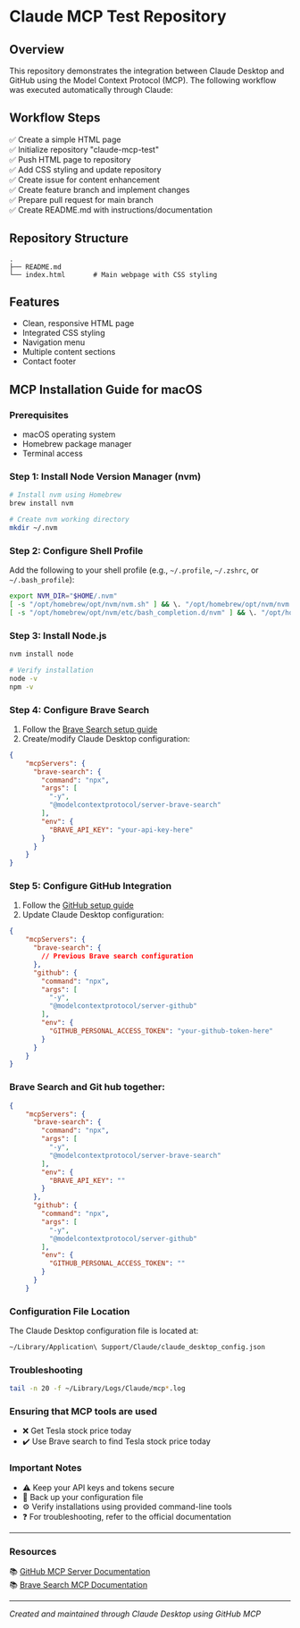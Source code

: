 # Claude MCP Test Repository

## Overview
This repository demonstrates the integration between Claude Desktop and GitHub using the Model Context Protocol (MCP). The following workflow was executed automatically through Claude:

## Workflow Steps
✅ Create a simple HTML page  
✅ Initialize repository "claude-mcp-test"  
✅ Push HTML page to repository  
✅ Add CSS styling and update repository  
✅ Create issue for content enhancement  
✅ Create feature branch and implement changes  
✅ Prepare pull request for main branch  
✅ Create README.md with instructions/documentation  

## Repository Structure
```
.
├── README.md
└── index.html       # Main webpage with CSS styling
```

## Features
- Clean, responsive HTML page
- Integrated CSS styling
- Navigation menu
- Multiple content sections
- Contact footer

## MCP Installation Guide for macOS

### Prerequisites
- macOS operating system
- Homebrew package manager
- Terminal access

### Step 1: Install Node Version Manager (nvm)
```bash
# Install nvm using Homebrew
brew install nvm

# Create nvm working directory
mkdir ~/.nvm
```

### Step 2: Configure Shell Profile
Add the following to your shell profile (e.g., `~/.profile`, `~/.zshrc`, or `~/.bash_profile`):
```bash
export NVM_DIR="$HOME/.nvm"
[ -s "/opt/homebrew/opt/nvm/nvm.sh" ] && \. "/opt/homebrew/opt/nvm/nvm.sh"  # This loads nvm
[ -s "/opt/homebrew/opt/nvm/etc/bash_completion.d/nvm" ] && \. "/opt/homebrew/opt/nvm/etc/bash_completion.d/nvm"  # This loads nvm bash_completion
```

### Step 3: Install Node.js
```bash
nvm install node

# Verify installation
node -v
npm -v
```

### Step 4: Configure Brave Search
1. Follow the [Brave Search setup guide](https://github.com/modelcontextprotocol/servers/tree/main/src/brave-search)
2. Create/modify Claude Desktop configuration:
```json
{
    "mcpServers": {
      "brave-search": {
        "command": "npx",
        "args": [
          "-y",
          "@modelcontextprotocol/server-brave-search"
        ],
        "env": {
          "BRAVE_API_KEY": "your-api-key-here"
        }
      }
    }
}
```

### Step 5: Configure GitHub Integration
1. Follow the [GitHub setup guide](https://github.com/modelcontextprotocol/servers/tree/main/src/github)
2. Update Claude Desktop configuration:
```json
{
    "mcpServers": {
      "brave-search": {
        // Previous Brave search configuration
      },
      "github": {
        "command": "npx",
        "args": [
          "-y",
          "@modelcontextprotocol/server-github"
        ],
        "env": {
          "GITHUB_PERSONAL_ACCESS_TOKEN": "your-github-token-here"
        }
      }
    }
}
```

### Brave Search and Git hub together:

```json
{
    "mcpServers": {
      "brave-search": {
        "command": "npx",
        "args": [
          "-y",
          "@modelcontextprotocol/server-brave-search"
        ],
        "env": {
          "BRAVE_API_KEY": ""
        }
      },
      "github": {
        "command": "npx",
        "args": [
          "-y",
          "@modelcontextprotocol/server-github"
        ],
        "env": {
          "GITHUB_PERSONAL_ACCESS_TOKEN": ""
        }
      }
    }
```

### Configuration File Location
The Claude Desktop configuration file is located at:
```bash
~/Library/Application\ Support/Claude/claude_desktop_config.json
```

### Troubleshooting
```bash
tail -n 20 -f ~/Library/Logs/Claude/mcp*.log
```

### Ensuring that MCP tools are used
- ❌  Get Tesla stock price today
- ✔️  Use Brave search to find Tesla stock price today

### Important Notes
- ⚠️ Keep your API keys and tokens secure
- 📄 Back up your configuration file
- ⚙️ Verify installations using provided command-line tools
- ❓ For troubleshooting, refer to the official documentation

---

### Resources
📚 [GitHub MCP Server Documentation](https://github.com/modelcontextprotocol/servers/tree/main/src/github)  
📚 [Brave Search MCP Documentation](https://github.com/modelcontextprotocol/servers/tree/main/src/brave-search)

---

*Created and maintained through Claude Desktop using GitHub MCP*
